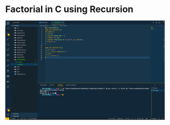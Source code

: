 # Factorial in C using Recursion 

![](https://github.com/VaibhavUpreti/C-codes/blob/main/Q11(factRec)/Screenshot%202022-01-07%20at%2011.26.23%20AM.png)
